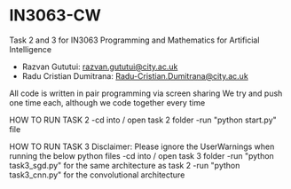 # IN3063-CW

Task 2 and 3 for IN3063 Programming and Mathematics for Artificial Intelligence

- Razvan Gututui: razvan.gututui@city.ac.uk
- Radu Cristian Dumitrana: Radu-Cristian.Dumitrana@city.ac.uk

All code is written in pair programming via screen sharing
We try and push one time each, although we code together every time

HOW TO RUN TASK 2
-cd into / open task 2 folder
-run "python start.py" file

HOW TO RUN TASK 3
Disclaimer: Please ignore the UserWarnings when running the below python files
-cd into / open task 3 folder
-run "python task3_sgd.py" for the same architecture as task 2
-run "python task3_cnn.py" for the convolutional architecture
